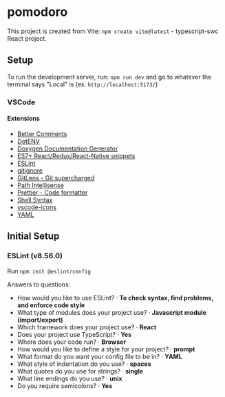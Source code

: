# pomodoro

This project is created from Vite: `npm create vite@latest` - typescript-swc React project.

## Setup

To run the development server, run: `npm run dev` and go to whatever the terminal says "Local" is (ex. `http://localhost:5173/`)

### VSCode

#### Extensions

- [Better Comments](https://marketplace.visualstudio.com/items?itemName=aaron-bond.better-comments)
- [DotENV](https://marketplace.visualstudio.com/items?itemName=mikestead.dotenv)
- [Doxygen Documentation Generator](https://marketplace.visualstudio.com/items?itemName=cschlosser.doxdocgen)
- [ES7+ React/Redux/React-Native snippets](https://marketplace.visualstudio.com/items?itemName=dsznajder.es7-react-js-snippets)
- [ESLint](https://marketplace.visualstudio.com/items?itemName=dbaeumer.vscode-eslint)
- [gitignore](https://marketplace.visualstudio.com/items?itemName=codezombiech.gitignore)
- [GitLens - Git supercharged](https://marketplace.visualstudio.com/items?itemName=eamodio.gitlens)
- [Path Intellisense](https://marketplace.visualstudio.com/items?itemName=christian-kohler.path-intellisense)
- [Prettier - Code formatter](https://marketplace.visualstudio.com/items?itemName=esbenp.prettier-vscode)
- [Shell Syntax](https://marketplace.visualstudio.com/items?itemName=bmalehorn.shell-syntax)
- [vscode-icons](https://marketplace.visualstudio.com/items?itemName=vscode-icons-team.vscode-icons)
- [YAML](https://marketplace.visualstudio.com/items?itemName=redhat.vscode-yaml)

## Initial Setup

### ESLint (v8.56.0)

Run `npm init @eslint/config`

Answers to questions:

- How would you like to use ESLint? · **To check syntax, find problems, and enforce code style**
- What type of modules does your project use? · **Javascript module (import/export)**
- Which framework does your project use? · **React**
- Does your project use TypeScript? · **Yes**
- Where does your code run? · **Browser**
- How would you like to define a style for your project? · **prompt**
- What format do you want your config file to be in? · **YAML**
- What style of indentation do you use? · **spaces**
- What quotes do you use for strings? · **single**
- What line endings do you use? · **unix**
- Do you require semicolons? · **Yes**